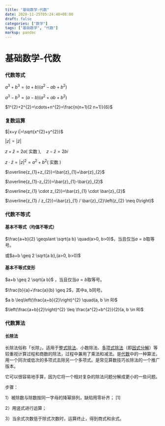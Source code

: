 ```yaml
---
title: "基础数学-代数"
date: 2020-11-25T05:24:48+08:00
draft: false
categories: ["数学"]
tags: ["基础数学", "代数"] 
markup: pandoc
---
```


# 基础数学-代数

### 代数等式

$a^{3}+b^{3}=(a+b)\left(a^{2}-a b+b^{2}\right)$

$a^{3}-b^{3}=(a-b)\left(a^{2}+a b+b^{2}\right)$

$1^{2}+2^{2}+\cdots+n^{2}=\frac{n(n+1)(2 n+1)}{6}$

### 复数运算

$|x+y i|=\sqrt{x^{2}+y^{2}}$

$|z|=|\bar{z}|$

$z+\bar{z}=2 a($ 实数 $), \quad z-\bar{z}=2 b i$

$z \cdot \bar{z}=|z|^{2}=a^{2}+b^{2}($ 实数 $)$

$\overline{z_{1}+z_{2}}=\bar{z}_{1}+\bar{z}_{2}$

$\overline{z_{1}-z_{2}}=\bar{z}_{1}-\bar{z}_{2}$

$\overline{z_{1} \cdot z_{2}}=\bar{z}_{1} \cdot \bar{z}_{2}$

$\overline{z_{1} / z_{2}}=\bar{z}_{1} / \bar{z}_{2}\left(z_{2} \neq 0\right)$

### 代数不等式

#### 基本不等式（均值不等式）

$\frac{a+b}{2} \geqslant \sqrt{a b} \quad(a>0, b>0)$，当且仅当$a=b$取等号。

或$a+b \geq 2 \sqrt{a b},(a>0, b>0)$

#### 基本不等式变形

$a+b \geq 2 \sqrt{a b}$ ，当且仅当$a=b$取等号。

$\frac{b}{a}+\frac{a}{b} \geq 2$，其中a, b同号。

$a b \leq\left(\frac{a+b}{2}\right)^{2} \quad(a, b \in R)$

$\left(\frac{a+b}{2}\right)^{2} \leq \frac{a^{2}+b^{2}}{2}(a, b \in R)$

### 代数算法

#### 长除法

长除法俗称「长除」，适用于[整式](https://baike.baidu.com/item/整式/5961855)[除法](https://baike.baidu.com/item/除法/6280598)、小数除法、[多项式除法](https://baike.baidu.com/item/多项式除法/2703247)（即[因式分解](https://baike.baidu.com/item/因式分解/384402)）等较重视计算过程和商数的除法，过程中兼用了乘法和减法。是[代数](https://baike.baidu.com/item/代数/1434787)中的一种算法，用一个同次或低次的多项式去除另一个多项式。是常见算数技巧长除法的一个推广版本。

它可以很容易地手算，因为它将一个相对复杂的除法问题分解成更小的一些问题。

步骤：

1）被除数与除数按同一字母的降幂排列，缺陷用零补齐； [1] 

2）用竖式进行运算；

3）当余式次数低于除式次数时，运算终止，得到商式和余式。